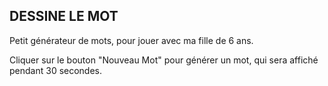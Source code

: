 ## DESSINE LE MOT

Petit générateur de mots, pour jouer avec ma fille de 6 ans.

Cliquer sur le bouton "Nouveau Mot" pour générer un mot, qui sera affiché pendant 30 secondes.